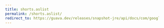 ```yaml
---
title: shorts.aslist
permalink: /shorts.aslist/
redirect_to: https://guava.dev/releases/snapshot-jre/api/docs/com/google/common/primitives/Shorts.html#asList-short...-
---
```

